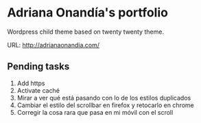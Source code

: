 # Adriana Onandía's portfolio

Wordpress child theme based on twenty twenty theme.

URL: http://adrianaonandia.com/

## Pending tasks

1. Add https
2. Activate caché
3. Mirar a ver qué está pasando con lo de los estilos duplicados
4. Cambiar el estilo del scrollbar en firefox y retocarlo en chrome
5. Corregir la cosa rara que pasa en mi móvil con el scroll
